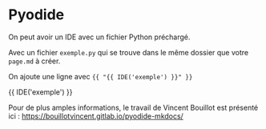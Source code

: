 # Pyodide

On peut avoir un IDE avec un fichier Python préchargé.

Avec un fichier `exemple.py` qui se trouve dans le même dossier que votre `page.md` à créer.

On ajoute une ligne avec `{{ "{{ IDE('exemple') }}" }}`

{{ IDE('exemple') }}


Pour de plus amples informations, le travail de Vincent Bouillot est présenté ici : <https://bouillotvincent.gitlab.io/pyodide-mkdocs/>
